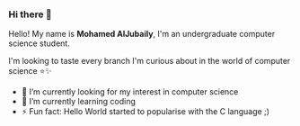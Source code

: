 ### Hi there 👋
Hello! My name is **Mohamed AlJubaily**, I'm an undergraduate computer science student.

I'm looking to taste every branch I'm curious about in the world of computer science ⭐✨

- 🔭 I’m currently looking for my interest in computer science 
- 🌱 I’m currently learning coding
- ⚡ Fun fact: Hello World started to popularise with the C language ;) 

<!--
**Tart-Cake/Tart-Cake** is a ✨ _special_ ✨ repository because its `README.md` (this file) appears on your GitHub profile.

Here are some ideas to get you started:

- 🔭 I’m currently working on ...
- 🌱 I’m currently learning ...
- 👯 I’m looking to collaborate on ...
- 🤔 I’m looking for help with ...
- 💬 Ask me about ...
- 📫 How to reach me: ...
- 😄 Pronouns: ...
- ⚡ Fun fact: ...
-->
